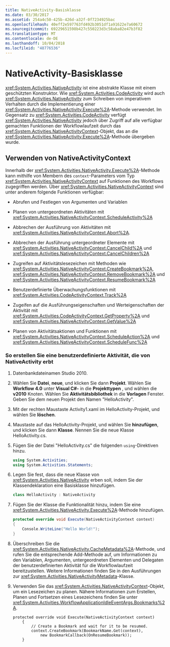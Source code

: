 ```yaml
---
title: NativeActivity-Basisklasse
ms.date: 03/30/2017
ms.assetid: 254a4c50-425b-426d-a32f-0f7234925bac
ms.openlocfilehash: 40eff2e597763fd492b3051df1a91622e7a60672
ms.sourcegitcommit: 69229651598b427c550223d3c58aba82e47b3f82
ms.translationtype: MT
ms.contentlocale: de-DE
ms.lasthandoff: 10/04/2018
ms.locfileid: "48776536"
---
```

# <a name="nativeactivity-base-class"></a>NativeActivity-Basisklasse

<xref:System.Activities.NativeActivity> ist eine abstrakte Klasse mit einem geschützten Konstruktor. Wie <xref:System.Activities.CodeActivity> wird auch <xref:System.Activities.NativeActivity> zum Schreiben von imperativem Verhalten durch die Implementierung einer <xref:System.Activities.NativeActivity.Execute%2A>-Methode verwendet. Im Gegensatz zu <xref:System.Activities.CodeActivity> verfügt <xref:System.Activities.NativeActivity> jedoch über Zugriff auf alle verfügbar gemachten Funktionen der Workflowlaufzeit durch das <xref:System.Activities.NativeActivityContext>-Objekt, das an die <xref:System.Activities.NativeActivity.Execute%2A>-Methode übergeben wurde.

## <a name="using-nativeactivitycontext"></a>Verwenden von NativeActivityContext
 Innerhalb der <xref:System.Activities.NativeActivity.Execute%2A>-Methode kann mithilfe von Membern des `context`-Parameters vom Typ <xref:System.Activities.NativeActivityContext> auf Funktionen des Workflows zugegriffen werden. Über <xref:System.Activities.NativeActivityContext> sind unter anderem folgende Funktionen verfügbar:

-   Abrufen und Festlegen von Argumenten und Variablen

-   Planen von untergeordneten Aktivitäten mit <xref:System.Activities.NativeActivityContext.ScheduleActivity%2A>

-   Abbrechen der Ausführung von Aktivitäten mit <xref:System.Activities.NativeActivityContext.Abort%2A>.

-   Abbrechen der Ausführung untergeordneter Elemente mit <xref:System.Activities.NativeActivityContext.CancelChild%2A> und <xref:System.Activities.NativeActivityContext.CancelChildren%2A>

-   Zugreifen auf Aktivitätslesezeichen mit Methoden wie <xref:System.Activities.NativeActivityContext.CreateBookmark%2A>, <xref:System.Activities.NativeActivityContext.RemoveBookmark%2A> und <xref:System.Activities.NativeActivityContext.ResumeBookmark%2A>

-   Benutzerdefinierte Überwachungsfunktionen mit <xref:System.Activities.CodeActivityContext.Track%2A>

-   Zugeifen auf die Ausführungseigenschaften und Werteigenschaften der Aktivität mit <xref:System.Activities.CodeActivityContext.GetProperty%2A> und <xref:System.Activities.NativeActivityContext.GetValue%2A>

-   Planen von Aktivitätsaktionen und Funktionen mit <xref:System.Activities.NativeActivityContext.ScheduleAction%2A> und <xref:System.Activities.NativeActivityContext.ScheduleFunc%2A>

### <a name="to-create-a-custom-activity-that-inherits-from-nativeactivity"></a>So erstellen Sie eine benutzerdefinierte Aktivität, die von NativeActivity erbt

1.  Datenbankdateinamen Studio 2010.

2.  Wählen Sie **Datei**, **neue**, und klicken Sie dann **Projekt**. Wählen Sie **Workflow 4.0** unter **Visual C#-** in die **Projekttypen** , und wählen die **v2010** Knoten. Wählen Sie **Aktivitätsbibliothek** in die **Vorlagen** Fenster. Geben Sie dem neuen Projekt den Namen "HelloActivity".

3.  Mit der rechten Maustaste Activity1.xaml im HelloActivity-Projekt, und wählen Sie **löschen**.

4.  Maustaste auf das HelloActivity-Projekt, und wählen Sie **hinzufügen**, und klicken Sie dann **Klasse**. Nennen Sie die neue Klasse HelloActivity.cs.

5.  Fügen Sie der Datei "HelloActivity.cs" die folgenden `using`-Direktiven hinzu.

    ```csharp
    using System.Activities;
    using System.Activities.Statements;
    ```

6.  Legen Sie fest, dass die neue Klasse von <xref:System.Activities.NativeActivity> erben soll, indem Sie der Klassendeklaration eine Basisklasse hinzufügen.

    ```csharp
    class HelloActivity : NativeActivity
    ```

7.  Fügen Sie der Klasse die Funktionalität hinzu, indem Sie eine <xref:System.Activities.NativeActivity.Execute%2A>-Methode hinzufügen.

    ```csharp
    protected override void Execute(NativeActivityContext context)
    {
        Console.WriteLine("Hello World!");
    }
    ```

8.  Überschreiben Sie die <xref:System.Activities.NativeActivity.CacheMetadata%2A>-Methode, und rufen Sie die entsprechende Add-Methode auf, um Informationen zu den Variablen, Argumenten, untergeordneten Elementen und Delegaten der benutzerdefinierten Aktivität für die Workflowlaufzeit bereitzustellen. Weitere Informationen finden Sie in den Ausführungen zur <xref:System.Activities.NativeActivityMetadata>-Klasse.

9. Verwenden Sie das <xref:System.Activities.NativeActivityContext>-Objekt, um ein Lesezeichen zu planen. Nähere Informationen zum Erstellen, Planen und Fortsetzen eines Lesezeichens finden Sie unter <xref:System.Activities.WorkflowApplicationIdleEventArgs.Bookmarks%2A>.

    ```
    protected override void Execute(NativeActivityContext context)
        {
            // Create a Bookmark and wait for it to be resumed.
            context.CreateBookmark(BookmarkName.Get(context),
                new BookmarkCallback(OnResumeBookmark));
        }
    ```